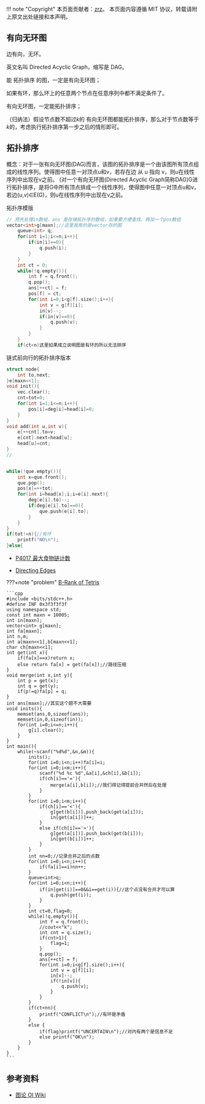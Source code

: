 !!! note "Copyright"
    本页面贡献者：[zrz](https://github.com/BehindShadow)。
    本页面内容遵循 MIT 协议，转载请附上原文出处链接和本声明。

## 有向无环图
边有向，无环。

英文名叫 Directed Acyclic Graph，缩写是 DAG。

能 拓扑排序 的图，一定是有向无环图；

如果有环，那么环上的任意两个节点在任意序列中都不满足条件了。

有向无环图，一定能拓扑排序；

（归纳法）假设节点数不超过$k$的 有向无环图都能拓扑排序，那么对于节点数等于$k$的，考虑执行拓扑排序第一步之后的情形即可。

## 拓扑排序

概念：对于一张有向无环图(DAG)而言，该图的拓扑排序是一个由该图所有顶点组成的线性序列。使得图中任意一对顶点u和v，若存在边 从 u 指向 v，则u在线性序列中出现在v之前。
(对一个有向无环图(Directed Acyclic Graph简称DAG)G进行拓扑排序，是将G中所有顶点排成一个线性序列，使得图中任意一对顶点u和v，若边(u,v)∈E(G)，则u在线性序列中出现在v之前。

拓扑序模版
```cpp
// 预先处理in数组，ans 是存储拓扑序的数组，如果要方便查找，再加一个pos数组
vector<int>g[maxn];//这里我用的是vector存的图
	queue<int> q;
	for(int i=1;i<=n;i++){
		if(in[i]==0){
			q.push(i);
		}
	}
	int ct = 0;
	while(!q.empty()){
		int f = q.front();
		q.pop();
		ans[++ct] = f;
		pos[f] = ct;
		for(int i=0;i<g[f].size();i++){
			int v = g[f][i];
			in[v]--;
			if(in[v]==0){
				q.push(v);
			}
		}
	}
	if(ct<n)这里如果成立说明图是有环的所以无法排序
```
链式前向行的拓扑排序版本
```c++
struct node{
    int to,next;
}e[maxn<<1];
void init(){
    vec.clear();
    cnt=tot=0;
    for(int i=1;i<=n;i++){
        pos[i]=deg[i]=head[i]=0;
    }
}
void add(int u,int v){
    e[++cnt].to=v;
    e[cnt].next=head[u];
    head[u]=cnt;
}
//


while(!que.empty()){    
    int x=que.front();
    que.pop();
    pos[x]=++tot;
    for(int i=head[x];i;i=e[i].next){
        deg[e[i].to]--;
        if(deg[e[i].to]==0){
            que.push(e[i].to);
        }
    }
}
if(tot!=n){//有环
    printf("NO\n");
}else{

```

- [P4017 最大食物链计数](https://www.luogu.com.cn/problem/P4017)
    
- [Directing Edges](https://vjudge.net/problem/CodeForces-1385E)

???+note "problem"
	[B-Rank of Tetris](https://vjudge.net/contest/399479#problem/B)
	
	```cpp
	#include <bits/stdc++.h>
	#define INF 0x3f3f3f3f
	using namespace std;
	const int maxn = 10005;
	int in[maxn];
	vector<int> g[maxn];
	int fa[maxn];
	int n,m;
	int a[maxn<<1],b[maxn<<1];
	char ch[maxn<<1];
	int get(int x){
		if(fa[x]==x)return x;
		else return fa[x] = get(fa[x]);//路径压缩
	}
	void merge(int x,int y){
		int p = get(x);
		int q = get(y);
		if(p!=q)fa[p] = q;
	}
	int ans[maxn];//其实这个题不大需要
	void inits(){
		memset(ans,0,sizeof(ans));
		memset(in,0,sizeof(in));
		for(int i=0;i<=n;i++){
			g[i].clear();
		}
	}
	int main(){
		while(~scanf("%d%d",&n,&m)){
			inits();
			for(int i=0;i<n;i++)fa[i]=i;
			for(int i=0;i<m;i++){
				scanf("%d %c %d",&a[i],&ch[i],&b[i]);
				if(ch[i]=='='){
					merge(a[i],b[i]);//我们得记得提前合并然后在处理
				}
			}
			for(int i=0;i<m;i++){
				if(ch[i]=='<'){
					g[get(b[i])].push_back(get(a[i]));
					in[get(a[i])]++;
				}
				else if(ch[i]=='>'){
					g[get(a[i])].push_back(get(b[i]));
					in[get(b[i])]++;
				}
			}
			int nn=0;//记录合并之后的点数
			for(int i=0;i<n;i++){
				if(fa[i]==i)nn++;
			}
			queue<int>q;
			for(int i=0;i<n;i++){
				if(in[get(i)]==0&&i==get(i)){//这个点没有合并才可以算
					q.push(get(i));
				}
			}
			int ct=0,flag=0;
			while(!q.empty()){
				int f = q.front();
				//cout<<"k";
				int cnt = q.size();
				if(cnt>1){
					flag=1;
				}
				q.pop();
				ans[++ct] = f;
				for(int i=0;i<g[f].size();i++){
					int v = g[f][i];
					in[v]--;
					if(!in[v]){
						q.push(v);
					}
				}
			}
			if(ct<nn){
				printf("CONFLICT\n");//有环是矛盾
			}
			else {
				if(flag)printf("UNCERTAIN\n");//对内有两个是信息不足
				else printf("OK\n");
			}
		}
	} 
	```
## 参考资料
- [图论 OI Wiki](https://oi-wiki.org/graph/mst/)